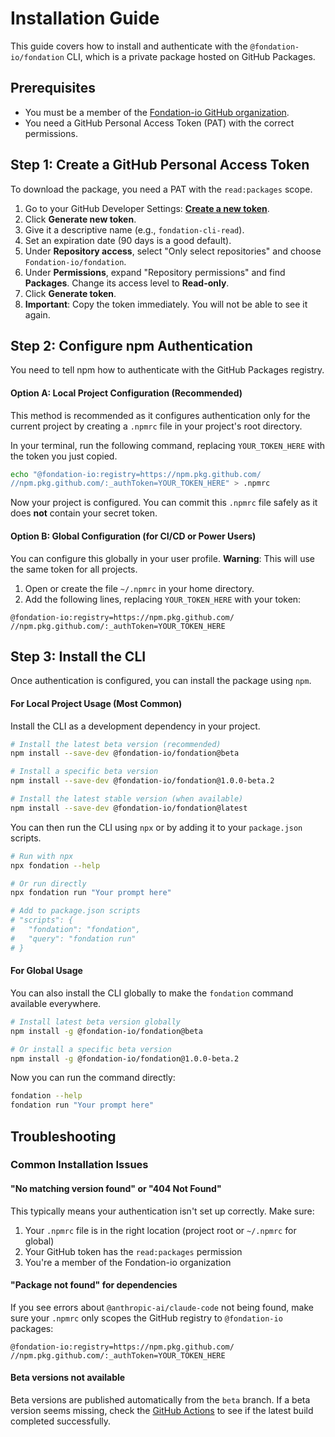 # Installation Guide

This guide covers how to install and authenticate with the `@fondation-io/fondation` CLI, which is a private package hosted on GitHub Packages.

## Prerequisites

- You must be a member of the [Fondation-io GitHub organization](https://github.com/Fondation-io).
- You need a GitHub Personal Access Token (PAT) with the correct permissions.

## Step 1: Create a GitHub Personal Access Token

To download the package, you need a PAT with the `read:packages` scope.

1.  Go to your GitHub Developer Settings: **[Create a new token](https://github.com/settings/tokens?type=beta)**.
2.  Click **Generate new token**.
3.  Give it a descriptive name (e.g., `fondation-cli-read`).
4.  Set an expiration date (90 days is a good default).
5.  Under **Repository access**, select "Only select repositories" and choose `Fondation-io/fondation`.
6.  Under **Permissions**, expand "Repository permissions" and find **Packages**. Change its access level to **Read-only**.
7.  Click **Generate token**.
8.  **Important**: Copy the token immediately. You will not be able to see it again.

## Step 2: Configure npm Authentication

You need to tell npm how to authenticate with the GitHub Packages registry.

#### Option A: Local Project Configuration (Recommended)

This method is recommended as it configures authentication only for the current project by creating a `.npmrc` file in your project's root directory.

In your terminal, run the following command, replacing `YOUR_TOKEN_HERE` with the token you just copied.

```bash
echo "@fondation-io:registry=https://npm.pkg.github.com/
//npm.pkg.github.com/:_authToken=YOUR_TOKEN_HERE" > .npmrc
```

Now your project is configured. You can commit this `.npmrc` file safely as it does **not** contain your secret token.

#### Option B: Global Configuration (for CI/CD or Power Users)

You can configure this globally in your user profile. **Warning**: This will use the same token for all projects.

1.  Open or create the file `~/.npmrc` in your home directory.
2.  Add the following lines, replacing `YOUR_TOKEN_HERE` with your token:

```
@fondation-io:registry=https://npm.pkg.github.com/
//npm.pkg.github.com/:_authToken=YOUR_TOKEN_HERE
```

## Step 3: Install the CLI

Once authentication is configured, you can install the package using `npm`.

#### For Local Project Usage (Most Common)

Install the CLI as a development dependency in your project.

```bash
# Install the latest beta version (recommended)
npm install --save-dev @fondation-io/fondation@beta

# Install a specific beta version
npm install --save-dev @fondation-io/fondation@1.0.0-beta.2

# Install the latest stable version (when available)
npm install --save-dev @fondation-io/fondation@latest
```

You can then run the CLI using `npx` or by adding it to your `package.json` scripts.

```bash
# Run with npx
npx fondation --help

# Or run directly
npx fondation run "Your prompt here"

# Add to package.json scripts
# "scripts": {
#   "fondation": "fondation",
#   "query": "fondation run"
# }
```

#### For Global Usage

You can also install the CLI globally to make the `fondation` command available everywhere.

```bash
# Install latest beta version globally
npm install -g @fondation-io/fondation@beta

# Or install a specific beta version
npm install -g @fondation-io/fondation@1.0.0-beta.2
```

Now you can run the command directly:
```bash
fondation --help
fondation run "Your prompt here"
```

## Troubleshooting

### Common Installation Issues

#### "No matching version found" or "404 Not Found"
This typically means your authentication isn't set up correctly. Make sure:
1. Your `.npmrc` file is in the right location (project root or `~/.npmrc` for global)
2. Your GitHub token has the `read:packages` permission
3. You're a member of the Fondation-io organization

#### "Package not found" for dependencies
If you see errors about `@anthropic-ai/claude-code` not being found, make sure your `.npmrc` only scopes the GitHub registry to `@fondation-io` packages:

```
@fondation-io:registry=https://npm.pkg.github.com/
//npm.pkg.github.com/:_authToken=YOUR_TOKEN_HERE
```

#### Beta versions not available
Beta versions are published automatically from the `beta` branch. If a beta version seems missing, check the [GitHub Actions](https://github.com/Fondation-io/fondation/actions) to see if the latest build completed successfully.

